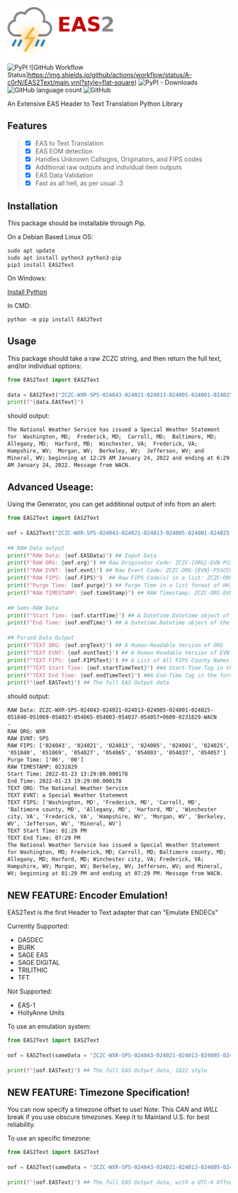 ![EAS2Text](https://github.com/A-c0rN/EAS2Text/blob/master/doc/img/EAS2Text.png)

![PyPI](https://img.shields.io/pypi/v/EAS2Text?label=Version&style=flat-square) ![GitHub Workflow Status]https://img.shields.io/github/actions/workflow/status/A-c0rN/EAS2Text/main.yml?style=flat-square) ![PyPI - Downloads](https://img.shields.io/pypi/dm/EAS2Text?style=flat-square) ![GitHub language count](https://img.shields.io/github/languages/count/A-c0rN/EAS2Text?style=flat-square) ![GitHub](https://img.shields.io/github/license/A-c0rN/EAS2Text?style=flat-square)

An Extensive EAS Header to Text Translation Python Library

## Features
> - [x] EAS to Text Translation
> - [x] EAS EOM detection
> - [x] Handles Unknown Callsigns, Originators, and FIPS codes
> - [x] Additional raw outputs and individual item outputs
> - [x] EAS Data Validation
> - [x] Fast as all hell, as per usual :3

## Installation
This package should be installable through Pip.

On a Debian Based Linux OS:
```
sudo apt update
sudo apt install python3 python3-pip
pip3 install EAS2Text
```


On Windows:

[Install Python](https://www.python.org/downloads/)

In CMD:
```
python -m pip install EAS2Text
```

## Usage
This package should take a raw ZCZC string, and then return the full text, and/or individual options:
```python
from EAS2Text import EAS2Text

data = EAS2Text("ZCZC-WXR-SPS-024043-024021-024013-024005-024001-024025-051840-051069-054027-054065-054003-054037-054057+0600-0231829-WACN    -")
print(f"{data.EASText}")
```
should output:
```
The National Weather Service has issued a Special Weather Statement for  Washington, MD;  Frederick, MD;  Carroll, MD;  Baltimore, MD;  Allegany, MD;  Harford, MD;  Winchester, VA;  Frederick, VA;  Hampshire, WV;  Morgan, WV;  Berkeley, WV;  Jefferson, WV; and  Mineral, WV; beginning at 12:29 AM January 24, 2022 and ending at 6:29 AM January 24, 2022. Message from WACN.
```

## Advanced Useage:
Using the Generator, you can get additional output of info from an alert:
```python
from EAS2Text import EAS2Text

oof = EAS2Text("ZCZC-WXR-SPS-024043-024021-024013-024005-024001-024025-051840-051069-054027-054065-054003-054037-054057+0600-0231829-WACN    -")

## RAW Data output
print(f"RAW Data: {oof.EASData}") ## Input Data
print(f"RAW ORG: {oof.org}") ## Raw Originator Code: ZCZC-{ORG}-EVN-PSSCCC-PSSCCC+TTTT-JJJHHMM-CCCCCCCC-
print(f"RAW EVNT: {oof.evnt}") ## Raw Event Code: ZCZC-ORG-{EVN}-PSSCCC-PSSCCC+TTTT-JJJHHMM-CCCCCCCC-
print(f"RAW FIPS: {oof.FIPS}")  ## Raw FIPS Code(s) in a list: ZCZC-ORG-EVN-{PSSCCC-PSSCCC}+TTTT-JJJHHMM-CCCCCCCC-
print(f"Purge Time: {oof.purge}") ## Purge Time in a list format of HH, MM: ZCZC-ORG-EVN-PSSCCC-PSSCCC+{TTTT}-JJJHHMM-CCCCCCCC-
print(f"RAW TIMESTAMP: {oof.timeStamp}") ## RAW Timestamp: ZCZC-ORG-EVN-PSSCCC-PSSCCC+TTTT-{JJJHHMM}-CCCCCCCC-

## Semi-RAW Data
print(f"Start Time: {oof.startTime}") ## A Datetime.Datetime object of the Start Time (Local Timezone)
print(f"End Time: {oof.endTime}") ## A Datetime.Datetime object of the End Time (Local Timezone)

## Parsed Data Output
print(f"TEXT ORG: {oof.orgText}") ## A Human-Readable Version of ORG
print(f"TEXT EVNT: {oof.evntText}") ## A Human Readable Version of EVN
print(f"TEXT FIPS: {oof.FIPSText}") ## A List of All FIPS County Names (Returns "FIPS Code PSSCCC" if no available county)
print(f"TEXT Start Time: {oof.startTimeText}") ##A Start-Time Tag in the format of "HH:MM AM/PM MONTH_NAME DD, YYYY"
print(f"TEXT End Time: {oof.endTimeText}") ##A End-Time Tag in the format of "HH:MM AM/PM MONTH_NAME DD, YYYY"
print(f"{oof.EASText}") ## The full EAS Output data
```
should output:
```
RAW Data: ZCZC-WXR-SPS-024043-024021-024013-024005-024001-024025-051840-051069-054027-054065-054003-054037-054057+0600-0231829-WACN    -
RAW ORG: WXR
RAW EVNT: SPS
RAW FIPS: ['024043', '024021', '024013', '024005', '024001', '024025', '051840', '051069', '054027', '054065', '054003', '054037', '054057']
Purge Time: ['06', '00']
RAW TIMESTAMP: 0231829
Start Time: 2022-01-23 13:29:00.000178
End Time: 2022-01-23 19:29:00.000178
TEXT ORG: The National Weather Service
TEXT EVNT: a Special Weather Statement
TEXT FIPS: ['Washington, MD', 'Frederick, MD', 'Carroll, MD', 'Baltimore county, MD', 'Allegany, MD', 'Harford, MD', 'Winchester city, VA', 'Frederick, VA', 'Hampshire, WV', 'Morgan, WV', 'Berkeley, WV', 'Jefferson, WV', 'Mineral, WV']
TEXT Start Time: 01:29 PM
TEXT End Time: 07:29 PM
The National Weather Service has issued a Special Weather Statement for Washington, MD; Frederick, MD; Carroll, MD; Baltimore county, MD; Allegany, MD; Harford, MD; Winchester city, VA; Frederick, VA; Hampshire, WV; Morgan, WV; Berkeley, WV; Jefferson, WV; and Mineral, WV; beginning at 01:29 PM and ending at 07:29 PM. Message from WACN.
```

## NEW FEATURE: Encoder Emulation!
EAS2Text is the first Header to Text adapter that can "Emulate ENDECs"

Currently Supported:
 - DASDEC
 - BURK
 - SAGE EAS
 - SAGE DIGITAL
 - TRILITHIC
 - TFT

Not Supported:
 - EAS-1
 - HollyAnne Units

To use an emulation system:
```python
from EAS2Text import EAS2Text

oof = EAS2Text(sameData = "ZCZC-WXR-SPS-024043-024021-024013-024005-024001-024025-051840-051069-054027-054065-054003-054037-054057+0600-0231829-WACN    -", mode="SAGE EAS") ## Emulates a SAGE EAS ENDEC

print(f"{oof.EASText}") ## The full EAS Output data, 1822 style
```

## NEW FEATURE: Timezone Specification!
You can now specify a timezone offset to use! 
Note: This *CAN* and *WILL* break if you use obscure timezones. Keep it to Mainland U.S. for best reliability.

To use an specific timezone:
```python
from EAS2Text import EAS2Text

oof = EAS2Text(sameData = "ZCZC-WXR-SPS-024043-024021-024013-024005-024001-024025-051840-051069-054027-054065-054003-054037-054057+0600-0231829-WACN    -", timeZone=-6) ## Uses a UTC-6 Offset

print(f"{oof.EASText}") ## The full EAS Output data, with a UTC-6 Offset.
```

